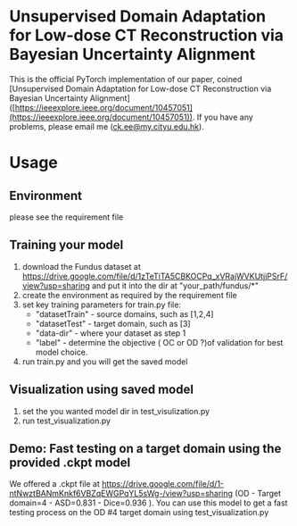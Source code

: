 # Unsupervised Domain Adaptation for Low-dose CT Reconstruction via Bayesian Uncertainty Alignment


This is the official PyTorch implementation of our paper, coined [Unsupervised Domain Adaptation for Low-dose CT Reconstruction via Bayesian Uncertainty Alignment] ([https://ieeexplore.ieee.org/document/10457051](https://ieeexplore.ieee.org/document/10457051)). If you have any problems, please email me (ck.ee@my.cityu.edu.hk).


# Usage
## Environment  
please see the requirement file
## Training your model
1. download the Fundus dataset at https://drive.google.com/file/d/1zTeTiTA5CBKOCPq_xVRajWVKUtjjPSrF/view?usp=sharing and put it into the dir at "your_path/fundus/*"
2. create the environment as required by the requirement file
3. set key training parameters for train.py file:
     - "datasetTrain" - source domains, such as [1,2,4]
     - "datasetTest" - target domain, such as [3]
     - "data-dir" - where your dataset as step 1
     - "label" - determine the objective ( OC or OD ?)of validation for best model choice.
4. run train.py and you will get the saved model
## Visualization using saved model
1. set the you wanted model dir in test_visulization.py 
2. run test_visualization.py

## Demo: Fast testing on a target domain using the provided .ckpt model
We offered a .ckpt file at https://drive.google.com/file/d/1-ntNwztBANmKnkf6VBZqEWGPqYL5sWg-/view?usp=sharing (OD - Target domain=4 - ASD=0.831 - Dice=0.936 ). You can use this model to get a fast testing process on the OD #4 target domain using test_visualization.py  
